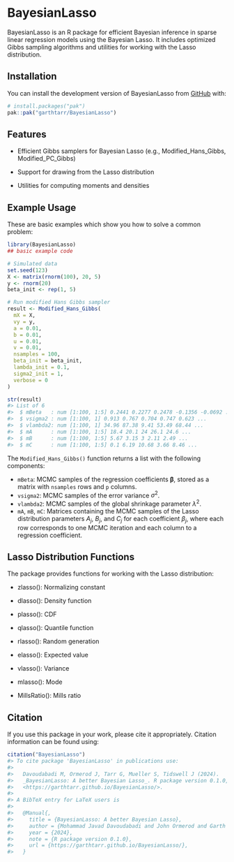 
<!-- README.md is generated from README.Rmd. Please edit that file -->

# BayesianLasso

<!-- badges: start -->

<!-- badges: end -->

BayesianLasso is an R package for efficient Bayesian inference in sparse
linear regression models using the Bayesian Lasso. It includes optimized
Gibbs sampling algorithms and utilities for working with the Lasso
distribution.

## Installation

You can install the development version of BayesianLasso from
[GitHub](https://github.com/) with:

``` r
# install.packages("pak")
pak::pak("garthtarr/BayesianLasso")
```

## Features

- Efficient Gibbs samplers for Bayesian Lasso (e.g.,
  Modified_Hans_Gibbs, Modified_PC_Gibbs)

- Support for drawing from the Lasso distribution

- Utilities for computing moments and densities

## Example Usage

These are basic examples which show you how to solve a common problem:

``` r
library(BayesianLasso)
## basic example code

# Simulated data
set.seed(123)
X <- matrix(rnorm(100), 20, 5)
y <- rnorm(20)
beta_init <- rep(1, 5)

# Run modified Hans Gibbs sampler
result <- Modified_Hans_Gibbs(
  mX = X,
  vy = y,
  a = 0.01,
  b = 0.01,
  u = 0.01,
  v = 0.01,
  nsamples = 100,
  beta_init = beta_init,
  lambda_init = 0.1,
  sigma2_init = 1,
  verbose = 0
)

str(result)
#> List of 6
#>  $ mBeta   : num [1:100, 1:5] 0.2441 0.2277 0.2478 -0.1356 -0.0692 ...
#>  $ vsigma2 : num [1:100, 1] 0.913 0.767 0.704 0.747 0.623 ...
#>  $ vlambda2: num [1:100, 1] 34.96 87.38 9.41 53.49 68.44 ...
#>  $ mA      : num [1:100, 1:5] 18.4 20.1 24 26.1 24.6 ...
#>  $ mB      : num [1:100, 1:5] 5.67 3.15 3 2.11 2.49 ...
#>  $ mC      : num [1:100, 1:5] 0.1 6.19 10.68 3.66 8.46 ...
```

The `Modified_Hans_Gibbs()` function returns a list with the following
components:

- `mBeta`: MCMC samples of the regression coefficients
  $\boldsymbol{\beta}$, stored as a matrix with `nsamples` rows and `p`
  columns.
- `vsigma2`: MCMC samples of the error variance $\sigma^2$.
- `vlambda2`: MCMC samples of the global shrinkage parameter
  $\lambda^2$.
- `mA`, `mB`, `mC`: Matrices containing the MCMC samples of the Lasso
  distribution parameters $A_j$, $B_j$, and $C_j$ for each coefficient
  $\beta_j$, where each row corresponds to one MCMC iteration and each
  column to a regression coefficient.

## Lasso Distribution Functions

The package provides functions for working with the Lasso distribution:

- zlasso(): Normalizing constant

- dlasso(): Density function

- plasso(): CDF

- qlasso(): Quantile function

- rlasso(): Random generation

- elasso(): Expected value

- vlasso(): Variance

- mlasso(): Mode

- MillsRatio(): Mills ratio

## Citation

If you use this package in your work, please cite it appropriately.
Citation information can be found using:

``` r
citation("BayesianLasso")
#> To cite package 'BayesianLasso' in publications use:
#> 
#>   Davoudabadi M, Ormerod J, Tarr G, Mueller S, Tidswell J (2024).
#>   _BayesianLasso: A better Bayesian Lasso_. R package version 0.1.0,
#>   <https://garthtarr.github.io/BayesianLasso/>.
#> 
#> A BibTeX entry for LaTeX users is
#> 
#>   @Manual{,
#>     title = {BayesianLasso: A better Bayesian Lasso},
#>     author = {Mohammad Javad Davoudabadi and John Ormerod and Garth Tarr and Samuel Mueller and Jonathon Tidswell},
#>     year = {2024},
#>     note = {R package version 0.1.0},
#>     url = {https://garthtarr.github.io/BayesianLasso/},
#>   }
```
